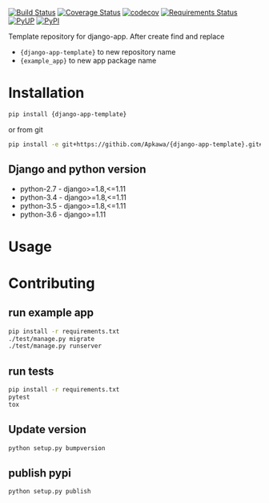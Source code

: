 [![Build Status](https://travis-ci.org/Apkawa/{django-app-template}.svg?branch=master)](https://travis-ci.org/Apkawa/{django-app-template})
[![Coverage Status](https://coveralls.io/repos/github/Apkawa/{django-app-template}/badge.svg)](https://coveralls.io/github/Apkawa/{django-app-template})
[![codecov](https://codecov.io/gh/Apkawa/{django-app-template}/branch/master/graph/badge.svg)](https://codecov.io/gh/Apkawa/{django-app-template})
[![Requirements Status](https://requires.io/github/Apkawa/{django-app-template}/requirements.svg?branch=master)](https://requires.io/github/Apkawa/{django-app-template}/requirements/?branch=master)
[![PyUP](https://pyup.io/repos/github/Apkawa/{django-app-template}/shield.svg)](https://pyup.io/repos/github/Apkawa/{django-app-template})
[![PyPI](https://img.shields.io/pypi/pyversions/{django-app-template}.svg)]()

Template repository for django-app.
After create find and replace 
* `{django-app-template}` to new repository name
* `{example_app}` to new app package name

# Installation

```bash
pip install {django-app-template}

```

or from git

```bash
pip install -e git+https://githib.com/Apkawa/{django-app-template}.git#egg={django-app-template}
```

## Django and python version

* python-2.7 - django>=1.8,<=1.11
* python-3.4 - django>=1.8,<=1.11
* python-3.5 - django>=1.8,<=1.11
* python-3.6 - django>=1.11


# Usage



# Contributing

## run example app

```bash
pip install -r requirements.txt
./test/manage.py migrate
./test/manage.py runserver
```

## run tests

```bash
pip install -r requirements.txt
pytest
tox
```

## Update version

```bash
python setup.py bumpversion
```

## publish pypi

```bash
python setup.py publish
```






